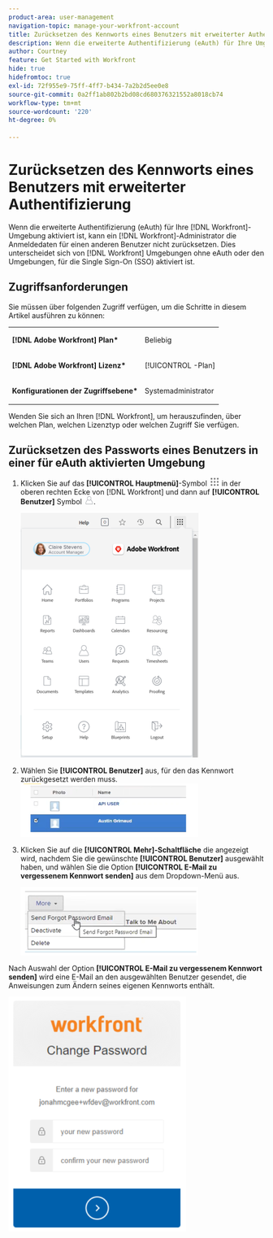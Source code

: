 ```yaml
---
product-area: user-management
navigation-topic: manage-your-workfront-account
title: Zurücksetzen des Kennworts eines Benutzers mit erweiterter Authentifizierung
description: Wenn die erweiterte Authentifizierung (eAuth) für Ihre Umgebung aktiviert  [!DNL Workfront] , kann ein  [!DNL Workfront]  die Anmeldedaten für einen anderen Benutzer nicht zurücksetzen. Dies unterscheidet sich von  [!DNL Workfront]  ohne eAuth oder den Umgebungen, für die Single Sign-On (SSO) aktiviert ist.
author: Courtney
feature: Get Started with Workfront
hide: true
hidefromtoc: true
exl-id: 72f955e9-75ff-4ff7-b434-7a2b2d5ee0e8
source-git-commit: 0a2ff1ab802b2bd08cd680376321552a8018cb74
workflow-type: tm+mt
source-wordcount: '220'
ht-degree: 0%

---
```


# Zurücksetzen des Kennworts eines Benutzers mit erweiterter Authentifizierung

<!--This article has been hidden by request-->

Wenn die erweiterte Authentifizierung (eAuth) für Ihre [!DNL Workfront]-Umgebung aktiviert ist, kann ein [!DNL Workfront]-Administrator die Anmeldedaten für einen anderen Benutzer nicht zurücksetzen. Dies unterscheidet sich von [!DNL Workfront] Umgebungen ohne eAuth oder den Umgebungen, für die Single Sign-On (SSO) aktiviert ist.

## Zugriffsanforderungen

Sie müssen über folgenden Zugriff verfügen, um die Schritte in diesem Artikel ausführen zu können:

<table style="table-layout:auto"> 
 <col> 
 <col> 
 <tbody> 
  <tr> 
   <td role="rowheader"><strong>[!DNL Adobe Workfront] Plan*</strong></td> 
   <td> <p> Beliebig</p> </td> 
  </tr> 
  <tr> 
   <td role="rowheader"><strong>[!DNL Adobe Workfront] Lizenz*</strong></td> 
   <td> <p>[!UICONTROL -Plan]</p> </td> 
  </tr> 
  <tr> 
   <td role="rowheader"><strong>Konfigurationen der Zugriffsebene*</strong></td> 
   <td> <p>Systemadministrator </p> </td> 
  </tr> 
 </tbody> 
</table>

Wenden Sie sich an Ihren [!DNL Workfront], um herauszufinden, über welchen Plan, welchen Lizenztyp oder welchen Zugriff Sie verfügen.

## Zurücksetzen des Passworts eines Benutzers in einer für eAuth aktivierten Umgebung

1. Klicken Sie auf das **[!UICONTROL Hauptmenü]**-Symbol ![Hauptmenüsymbol](assets/main-menu-icon.png) in der oberen rechten Ecke von [!DNL Workfront] und dann auf **[!UICONTROL Benutzer]** Symbol ![Benutzer](assets/users-icon-in-main-menu.png).

   ![Optionen im Hauptmenü](assets/main-menu-options-350x481.png)

1. Wählen Sie **[!UICONTROL Benutzer]** aus, für den das Kennwort zurückgesetzt werden muss.
   ![Benutzer auswählen](assets/100520classicnweselectuser-350x105.png)

1. Klicken Sie auf die **[!UICONTROL Mehr]-Schaltfläche** die angezeigt wird, nachdem Sie die gewünschte **[!UICONTROL Benutzer]** ausgewählt haben, und wählen Sie die Option **[!UICONTROL E-Mail zu vergessenem Kennwort senden]** aus dem Dropdown-Menü aus.

   ![E-Mail zu vergessenem Kennwort senden](assets/100520classicnwesendemail-350x134.png)

Nach Auswahl der Option **[!UICONTROL E-Mail zu vergessenem Kennwort senden]** wird eine E-Mail an den ausgewählten Benutzer gesendet, die Anweisungen zum Ändern seines eigenen Kennworts enthält.

![E-Mail zurücksetzen](assets/pwresetemail-resized-350x461.png)
